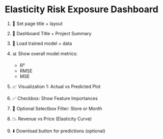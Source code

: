 # Elasticity Risk Exposure Dashboard

1. 📌 Set page title + layout  
2. 📝 Dashboard Title + Project Summary  
3. 📂 Load trained model + data  
4. 📊 Show overall model metrics:  
   - R²  
   - RMSE  
   - MSE  

5. 📈 Visualization 1: Actual vs Predicted Plot  
6. ✅ Checkbox: Show Feature Importances  
7. 🔎 Optional Selectbox Filter: Store or Month  
8. 📉 Revenue vs Price (Elasticity Curve)  
9. ⬇️ Download button for predictions (optional)  
